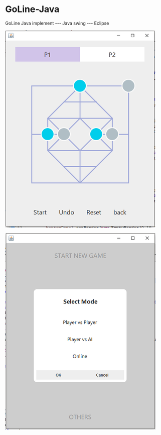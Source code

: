 # GoLine-Java
GoLine Java implement --- Java swing --- Eclipse

![image](https://github.com/Epxoxy/GoLine-Java/blob/master/screenshots/capture.PNG)

![image](https://github.com/Epxoxy/GoLine-Java/blob/master/screenshots/capture2.PNG)
